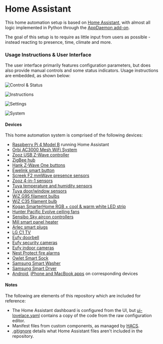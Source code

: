 # Home Assistant

This home automation setup is based on [Home Assistant](https://www.home-assistant.io), with almost all logic implemented in Python through the [AppDaemon add-on](https://github.com/hassio-addons/addon-appdaemon).

The goal of this setup is to require as little input from users as possible - instead reacting to presence, time, climate and more.

### Usage Instructions & User Interface

The user interface primarily features configuration parameters, but does also provide manual controls and some status indicators. Usage instructions are embedded, as shown below:

![Control & Status](ui/control-status.png "Control & Status")

![Instructions](ui/instructions.png "Instructions")

![Settings](ui/settings.png "Settings")

![System](ui/system.png "System")

#### Devices

This home automation system is comprised of the following devices:

- [Raspberry Pi 4 Model B](https://www.raspberrypi.org/products/raspberry-pi-4-model-b) running Home Assistant
- [Orbi AC3000 Mesh WiFi System](https://www.netgear.com/home/wifi/mesh/rbk50)
- [Zooz USB Z-Wave controller](https://www.getzooz.com/zooz-zst10-s2-stick)
- [ZigBee hub](https://www.aliexpress.com/item/1005006592375647.html)
- [Hank Z-Wave One buttons](https://www.simplysmart123.com/buttons/hank-z-wave-plus-one-button-scene-controller)
- [Ewelink smart button](https://www.aliexpress.com/item/1005006766811512.html)
- [Screek F2 mmWave presence sensors](https://docs.screek.io/f2)
- [Zooz 4-in-1 sensors](https://www.getzooz.com/zooz-zse40-4-in-1-sensor)
- [Tuya temperature and humidity sensors](https://www.aliexpress.com/item/1005006534648116.html)
- [Tuya door/window sensors](https://www.aliexpress.com/item/1005006128680908.html)
- [WiZ G95 filament bulbs](https://www.wizconnected.com/en-au/p/filament-bulb-filament-globe-amber-50w-g95-e27/8718699786793)
- [WiZ C35 filament bulb](https://www.wizconnected.com/en-au/p/filament-bulb-filament-candle-amber-25w-c35-e14/8718699787257)
- [Kogan SmarterHome RGB + cool & warm white LED strip](https://www.kogan.com/au/buy/kogan-smarterhometm-ip68-colour-whites-smart-led-light-strip-5m-kogan)
- [Hunter Pacific Evolve ceiling fans](https://www.hunterpacificinternational.com/smart-wifi-module)
- [Sensibo Sky aircon controllers](https://sensibo.com/products/sensibo-sky)
- [Mill smart panel heater](https://millnorway.com/product/mill-invisible-panel-heater-600-watt)
- [Arlec smart plugs](https://www.bunnings.com.au/arlec-grid-connect-smart-plug-in-socket-with-energy-meter-4-pack_p0273368)
- [LG C1 TV](https://www.lg.com/au/tvs/lg-oled65c1ptb)
- [Eufy doorbell](https://myeufy.com.au/eufy-video-doorbell-battery-powered.html)
- [Eufy security cameras](https://myeufy.com.au/eufy-cam-2c-pro-2k-2-camera-set.html)
- [Eufy indoor cameras](https://myeufy.com.au/indoor-cam-2k.html)
- [Nest Protect fire alarms](https://store.google.com/au/product/nest_protect_2nd_gen)
- [Owlet Smart Sock](https://owletcare.com.au/products/owlet-smart-sock)
- [Samsung Smart Washer](https://www.samsung.com/au/washers-and-dryers/washing-machines/8kg-smart-ai-front-load-washer-ww85t554daw-ww85t554daw-sa)
- [Samsung Smart Dryer](https://www.samsung.com/au/washers-and-dryers/dryers/8kg-smart-ai-heat-pump-dryer-dv80t5420aw-dv80t5420aw-sa)
- [Android](https://play.google.com/store/apps/details?id=io.homeassistant.companion.android), [iPhone and MacBook apps](https://apps.apple.com/us/app/home-assistant/id1099568401) on corresponding devices

#### Notes

The following are elements of this repository which are included for reference:

- The Home Assistant dashboard is configured from the UI, but [ui-lovelace.yaml](ui/ui-lovelace.yaml) contains a copy of the code from the raw configuration editor.
- Manifest files from custom components, as managed by [HACS](https://hacs.xyz).
- [.gitignore](.gitignore) details what Home Assistant files aren't included in the repository.
